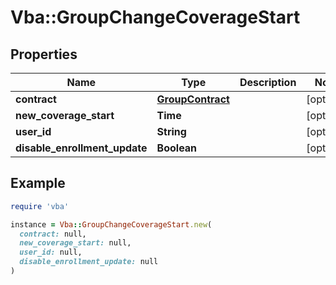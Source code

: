# Vba::GroupChangeCoverageStart

## Properties

| Name | Type | Description | Notes |
| ---- | ---- | ----------- | ----- |
| **contract** | [**GroupContract**](GroupContract.md) |  | [optional] |
| **new_coverage_start** | **Time** |  | [optional] |
| **user_id** | **String** |  | [optional] |
| **disable_enrollment_update** | **Boolean** |  | [optional] |

## Example

```ruby
require 'vba'

instance = Vba::GroupChangeCoverageStart.new(
  contract: null,
  new_coverage_start: null,
  user_id: null,
  disable_enrollment_update: null
)
```

